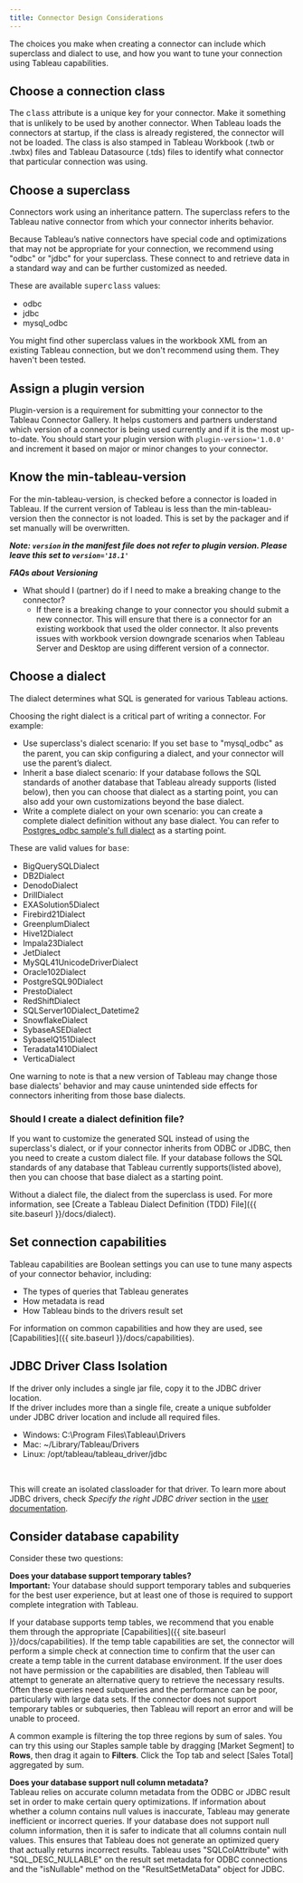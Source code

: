 ```yaml
---
title: Connector Design Considerations
---
```


The choices you make when creating a connector can include which superclass and dialect to use, and how you want to tune your connection using Tableau capabilities.

## Choose a connection class

The <span style="font-family: courier new">class</span> attribute is a unique key for your connector. Make it something that is unlikely to be used by another connector. When Tableau loads the connectors at startup, if the class is already registered, the connector will not be loaded. The class is also stamped in Tableau Workbook (.twb or .twbx) files and Tableau Datasource (.tds) files to identify what connector that particular connection was using.

## Choose a superclass

Connectors work using an inheritance pattern. The superclass refers to the Tableau native connector from which your connector inherits behavior.

Because Tableau’s native connectors have special code and optimizations that may not be appropriate for your connection, we recommend using "odbc" or "jdbc" for your superclass. These connect to and retrieve data in a standard way and can be further customized as needed.

These are available <span style="font-family: courier new">superclass</span> values:

- odbc
- jdbc
- mysql_odbc

You might find other superclass values in the workbook XML from an existing Tableau connection, but we don't recommend using them. They haven't been tested.

## Assign a plugin version

Plugin-version is a requirement for submitting your connector to the Tableau Connector Gallery.  It helps customers and partners understand which version of a connector is being used currently and if it is the most up-to-date. 
You should start your plugin version with `plugin-version='1.0.0'` and increment it based on major or minor changes to your connector. 

## Know the min-tableau-version
For the min-tableau-version, is checked before a connector is loaded in Tableau. If the current version of Tableau is less than the min-tableau-version then the connector is not loaded. 
This is set by the packager and if set manually will be overwritten.

***Note: `version` in the manifest file does not refer to plugin version. Please leave this set to `version='18.1'`*** <br />

***FAQs about Versioning***
- What should I (partner) do if I need to make a breaking change to the connector?
  - If there is a breaking change to your connector you should submit a new connector. This will ensure that there is a connector for an existing workbook that used the older connector. It also prevents issues with workbook version downgrade scenarios when Tableau Server and Desktop are using different version of a connector.

## Choose a dialect

The dialect determines what SQL is generated for various Tableau actions. 

Choosing the right dialect is a critical part of writing a connector. For example:

- Use superclass's dialect scenario: If you set <span style="font-family: courier new">base</span> to "mysql_odbc" as the parent, you can skip configuring a dialect, and your connector will use the parent’s dialect.
- Inherit a base dialect scenario: If your database follows the SQL standards of another database that Tableau already supports (listed below), then you can choose that dialect as a starting point, you can also add your own customizations beyond the base dialect.
- Write a complete dialect on your own scenario: you can create a complete dialect definition without any base dialect. You can refer to [Postgres_odbc sample's full dialect](https://github.com/tableau/connector-plugin-sdk/blob/master/samples/plugins/postgres_odbc/dialect.tdd) as a starting point.

These are valid values for <span style="font-family: courier new">base</span>:

- BigQuerySQLDialect
- DB2Dialect
- DenodoDialect
- DrillDialect
- EXASolution5Dialect
- Firebird21Dialect
- GreenplumDialect
- Hive12Dialect
- Impala23Dialect
- JetDialect
- MySQL41UnicodeDriverDialect
- Oracle102Dialect
- PostgreSQL90Dialect
- PrestoDialect
- RedShiftDialect
- SQLServer10Dialect_Datetime2
- SnowflakeDialect
- SybaseASEDialect
- SybaseIQ151Dialect
- Teradata1410Dialect
- VerticaDialect

One warning to note is that a new version of Tableau may change those base dialects' behavior and may cause unintended side effects for connectors inheriting from those base dialects.

### Should I create a dialect definition file?

If you want to customize the generated SQL instead of using the superclass's dialect, or if your connector inherits from ODBC or JDBC, then you need to create a custom dialect file. If your database follows the SQL standards of any database that Tableau currently supports(listed above), then you can choose that base dialect as a starting point.

Without a dialect file, the dialect from the superclass is used. For more information, see [Create a Tableau Dialect Definition (TDD) File]({{ site.baseurl }}/docs/dialect).

## Set connection capabilities

Tableau capabilities are Boolean settings you can use to tune many aspects of your connector behavior, including:
- The types of queries that Tableau generates
- How metadata is read
- How Tableau binds to the drivers result set

For information on common capabilities and how they are used, see [Capabilities]({{ site.baseurl }}/docs/capabilities).

## JDBC Driver Class Isolation
If the driver only includes a single jar file, copy it to the JDBC driver location. <br/>
If the driver includes more than a single file, create a unique subfolder under JDBC driver location and include all required files. 
- Windows: C:\Program Files\Tableau\Drivers
- Mac: ~/Library/Tableau/Drivers
- Linux: /opt/tableau/tableau_driver/jdbc 
<br/> 

 This will create an isolated classloader for that driver. To learn more about JDBC drivers, check *Specify the right JDBC driver* section in  the  [user documentation](https://help.tableau.com/current/pro/desktop/en-us/examples_otherdatabases_jdbc.htm).

## Consider database capability 

Consider these two questions:

__Does your database support temporary tables?__  
__Important:__ Your database should support temporary tables and subqueries for the best user experience, but at least one of those is required to support complete integration with Tableau.   
  
If your database supports temp tables, we recommend that you enable them through the appropriate [Capabilities]({{ site.baseurl }}/docs/capabilities). If the temp table capabilities are set, the connector will perform a simple check at connection time to confirm that the user can create a temp table in the current database environment. If the user does not have permission or the capabilities are disabled, then Tableau will attempt to generate an alternative query to retrieve the necessary results. Often these queries need subqueries and the performance can be poor, particularly with large data sets. If the connector does not support temporary tables or subqueries, then Tableau will report an error and will be unable to proceed.    
   
A common example is filtering the top three regions by sum of sales. You can try this using our Staples sample table by dragging [Market Segment] to __Rows__, then drag it again to __Filters__. Click the Top tab and select [Sales Total] aggregated by sum.

__Does your database support null column metadata?__  
Tableau relies on accurate column metadata from the ODBC or JDBC result set in order to make certain query optimizations. If information about whether a column contains null values is inaccurate, Tableau may generate inefficient or incorrect queries. If your database does not support null column information, then it is safer to indicate that all columns contain null values. This ensures that Tableau does not generate an optimized query that actually returns incorrect results.
Tableau uses "SQLColAttribute" with "SQL_DESC_NULLABLE" on the result set metadata for ODBC connections and the "isNullable" method on the "ResultSetMetaData" object for JDBC.
